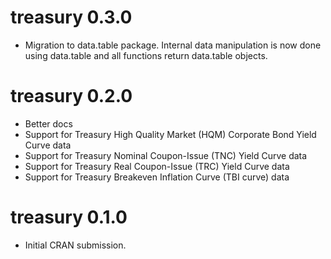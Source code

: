 # treasury 0.3.0

* Migration to data.table package. Internal data manipulation is now done using
  data.table and all functions return data.table objects.

# treasury 0.2.0

* Better docs
* Support for Treasury High Quality Market (HQM) Corporate Bond Yield Curve data
* Support for Treasury Nominal Coupon-Issue (TNC) Yield Curve data
* Support for Treasury Real Coupon-Issue (TRC) Yield Curve data
* Support for Treasury Breakeven Inflation Curve (TBI curve) data

# treasury 0.1.0

* Initial CRAN submission.
